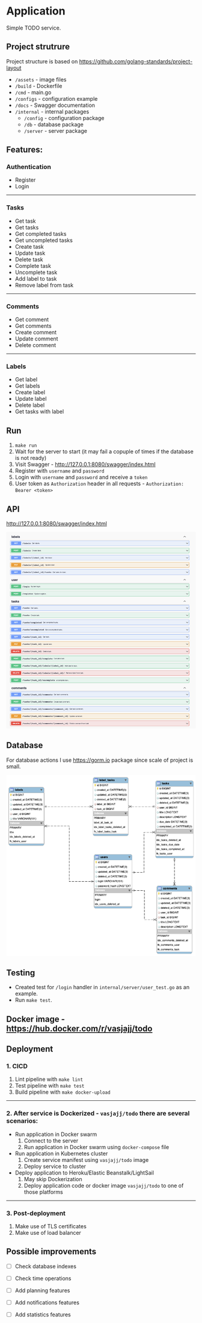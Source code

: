 # Application
Simple TODO service.
## Project strutrure
Project structure is based on https://github.com/golang-standards/project-layout
- `/assets` - image files
- `/build` - Dockerfile
- `/cmd` - main.go
- `/configs` - configuration example
- `/docs` - Swagger documentation
- `/internal` - internal packages
  - `/config` - configuration package
  - `/db` - database package
  - `/server` - server package
## Features:
### Authentication
- Register
- Login
---
### Tasks
- Get task
- Get tasks
- Get completed tasks
- Get uncompleted tasks
- Create task
- Update task
- Delete task
- Complete task
- Uncomplete task
- Add label to task
- Remove label from task
---
### Comments
- Get comment
- Get comments
- Create comment
- Update comment
- Delete comment
---
### Labels
- Get label
- Get labels
- Create label
- Update label
- Delete label
- Get tasks with label

## Run
1. `make run`
2. Wait for the server to start (it may fail a copuple of times if the database is not ready)
3. Visit Swagger - http://127.0.0.1:8080/swagger/index.html
4. Register with `username` and `password`
5. Login with `username` and `password` and receive a `token`
6. User token as `Authorization` header in all requests - `Authorization: Bearer <token>`
## API
http://127.0.0.1:8080/swagger/index.html

![image routes](https://raw.githubusercontent.com/vasjaj/todo/main/assets/routes.png)
## Database
For database actions I use https://gorm.io package since scale of project is small.

![image database](https://raw.githubusercontent.com/vasjaj/todo/main/assets/db.png)
## Testing
- Created test for `/login` handler in `internal/server/user_test.go` as an example.
- Run `make test`.
## Docker image - https://hub.docker.com/r/vasjajj/todo
## Deployment
### 1. CICD
   1. Lint pipeline with `make lint`
   2. Test pipeline with `make test`
   3. Build pipeline with `make docker-upload`
---
### 2. After service is Dockerized - `vasjajj/todo` there are several scenarios:
- Run application in Docker swarm
  1. Connect to the server
  2. Run application in Docker swarm using `docker-compose` file
- Run application in Kubernetes cluster
  1. Create service manifest using `vasjajj/todo` image
  2. Deploy service to cluster
- Deploy application to Heroku/Elastic Beanstalk/LightSail
  1. May skip Dockerization
  2. Deploy application code or docker image `vasjajj/todo` to one of those platforms
---
### 3. Post-deployment
1. Make use of TLS certificates
2. Make use of load balancer
## Possible improvements
- [ ] Check database indexes
- [ ] Check time operations
- [ ] Add planning features
- [ ] Add notifications features
- [ ] Add statistics features











